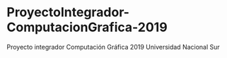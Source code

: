 # ProyectoIntegrador-ComputacionGrafica-2019
Proyecto integrador Computación Gráfica 2019 Universidad Nacional Sur
